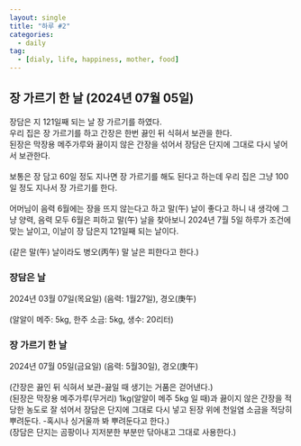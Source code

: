 ```yaml
---
layout: single
title: "하루 #2"
categories:
  - daily
tag:
  - [dialy, life, happiness, mother, food]
---
```


## 장 가르기 한 날 (2024년 07월 05일)

장담은 지 121일째 되는 날 장 가르기를 하였다.  
우리 집은 장 가르기를 하고 간장은 한번 끓인 뒤 식혀서 보관을 한다.  
된장은 막장용 메주가루와 끓이지 않은 간장을 섞어서 장담은 단지에
그대로 다시 넣어서 보관한다.  
<br />
보통은 장 담고 60일 정도 지나면 장 가르기를 해도 된다고 하는데
우리 집은 그냥 100일 정도 지나서 장 가르기를 한다.  
<br />
어머님이 음력 6월에는 장을 뜨지 않는다고 하고 말(午) 날이 좋다고 하니 
내 생각에 그냥 양력, 음력 모두 6월은 피하고 말(午) 날을 찾아보니 
2024년 7월 5일 하루가 조건에 맞는 날이고, 이날이 장 담은지 121일째 되는 날이다.  
<br />
(같은 말(午) 날이라도 병오(丙午) 말 날은 피한다고 한다.)
<br />
### 장담은 날  
2024년 03월 07일(목요일) (음력: 1월27일), 경오(庚午)  
<br />
(알알이 메주: 5kg, 한주 소금: 5kg, 생수: 20리터)
<br />
### 장 가르기 한 날  
2024년 07월 05일(금요일) (음력: 5월30일), 경오(庚午)  
<br />
(간장은 끓인 뒤 식혀서 보관-끓일 때 생기는 거품은 걷어낸다.)  
(된장은 막장용 메주가루(무거리) 1kg(알알이 메주 5kg 일 때)과 끓이지 않은 간장을 적당한
농도로 잘 섞어서 장담은 단지에 그대로 다시 넣고 된장 위에 천일염 소금을 적당히 뿌려둔다.
-혹시나 싱거울까 봐 뿌려둔다고 한다.)  
(장담은 단지는 곰팡이나 지저분한 부분만 닦아내고 그대로 사용한다.)  

